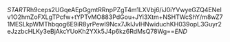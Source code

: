 $START$Rh9ceps2UGqeAEpGgmtRRnpPZgT4m1LXVbj6/iJ0iYVwyeGZQ4ENeIv1O2hmZoFXLgTPcfw+tYPTvMO883PdGou+JYi3Xtm+NSHTWcShY/m8wZ71MESLkpWMThbqog6E9iR8yrPewI9Ncx7JklJvIHNwiduchKH039opL3Guyr2eJzzbcHLKy3eBjAkcYUoKh2YXk5J4p6kz6RdMsQ78Wg==$END$